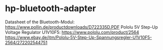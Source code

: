 # hp-bluetooth-adapter

Datasheet of the Bluetooth-Modul: https://www.pollin.de/productdownloads/D722335D.PDF
Pololu 5V Step-Up Voltage Regulator U1V10F5: https://www.pololu.com/product/2564
  https://www.ebay.de/itm/Pololu-5V-Step-Up-Spannungsregler-U1V10F5-2564/272202544751
